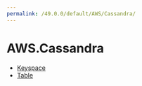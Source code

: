 ```yaml
---
permalink: /49.0.0/default/AWS/Cassandra/
---
```


# AWS.Cassandra



* [Keyspace](Keyspace.md)
* [Table](Table.md)